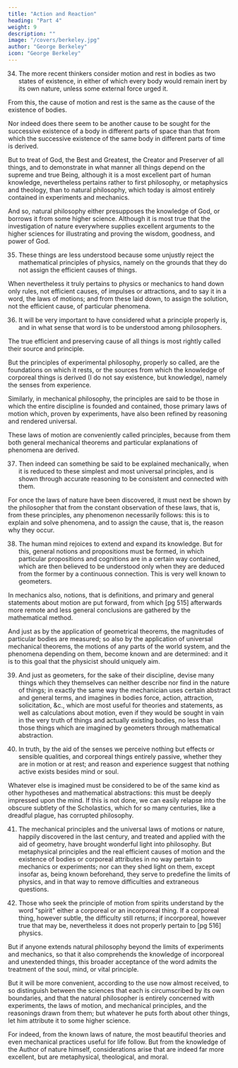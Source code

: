 ```yaml
---
title: "Action and Reaction"
heading: "Part 4"
weight: 9
description: ""
image: "/covers/berkeley.jpg"
author: "George Berkeley"
icon: "George Berkeley"
---
```




34. The more recent thinkers consider motion and rest in bodies as two states of existence, in either of which every body would remain inert by its own nature, unless some external force urged it.

From this, the cause of motion and rest is the same as the cause of the existence of bodies. 

Nor indeed does there seem to be another cause to be sought for the successive existence of a body in different parts of space than that from which the successive existence of the same body in different parts of time is derived. 

But to treat of God, the Best and Greatest, the Creator and Preserver of all things, and to demonstrate in what manner all things depend on the supreme and true Being, although it is a most excellent part of human knowledge, nevertheless pertains rather to first philosophy, or metaphysics and theology, than to natural philosophy, which today is almost entirely contained in experiments and mechanics. 

And so, natural philosophy either presupposes the knowledge of God, or borrows it from some higher science. Although it is most true that the investigation of nature everywhere supplies excellent arguments to the higher sciences for illustrating and proving the wisdom, goodness, and power of God.


35. These things are less understood because some unjustly reject the mathematical principles of physics, namely on the grounds that they do not assign the efficient causes of things.

When nevertheless it truly pertains to physics or mechanics to hand down only rules, not efficient causes, of impulses or attractions, and to say it in a word, the laws of motions; and from these laid down, to assign the solution, not the efficient cause, of particular phenomena.



36. It will be very important to have considered what a principle properly is, and in what sense that word is to be understood among philosophers. 

The true efficient and preserving cause of all things is most rightly called their source and principle. 

But the principles of experimental philosophy, properly so called, are the foundations on which it rests, or the sources from which the knowledge of corporeal things is derived (I do not say existence, but knowledge), namely the senses from experience.

Similarly, in mechanical philosophy, the principles are said to be those in which the entire discipline is founded and contained, those primary laws of motion which, proven by experiments, have also been refined by reasoning and rendered universal.

These laws of motion are conveniently called principles, because from them both general mechanical theorems and particular explanations of phenomena are derived.


37. Then indeed can something be said to be explained mechanically, when it is reduced to these simplest and most universal principles, and is shown through accurate reasoning to be consistent and connected with them.

For once the laws of nature have been discovered, it must next be shown by the philosopher that from the constant observation of these laws, that is, from these principles, any phenomenon necessarily follows: this is to explain and solve phenomena, and to assign the cause, that is, the reason why they occur.


38. The human mind rejoices to extend and expand its knowledge. But for this, general notions and propositions must be formed, in which particular propositions and cognitions are in a certain way contained, which are then believed to be understood only when they are deduced from the former by a continuous connection. This is very well known to geometers. 

In mechanics also, notions, that is definitions, and primary and general statements about motion are put forward, from which [pg 515] afterwards more remote and less general conclusions are gathered by the mathematical method.

And just as by the application of geometrical theorems, the magnitudes of particular bodies are measured; so also by the application of universal mechanical theorems, the motions of any parts of the world system, and the phenomena depending on them, become known and are determined: and it is to this goal that the physicist should uniquely aim.


39. And just as geometers, for the sake of their discipline, devise many things which they themselves can neither describe nor find in the nature of things; in exactly the same way the mechanician uses certain abstract and general terms, and imagines in bodies force, action, attraction, solicitation, &c., which are most useful for theories and statements, as well as calculations about motion, even if they would be sought in vain in the very truth of things and actually existing bodies, no less than those things which are imagined by geometers through mathematical abstraction.


40. In truth, by the aid of the senses we perceive nothing but effects or sensible qualities, and corporeal things entirely passive, whether they are in motion or at rest; and reason and experience suggest that nothing active exists besides mind or soul.

Whatever else is imagined must be considered to be of the same kind as other hypotheses and mathematical abstractions: this must be deeply impressed upon the mind. If this is not done, we can easily relapse into the obscure subtlety of the Scholastics, which for so many centuries, like a dreadful plague, has corrupted philosophy.


41. The mechanical principles and the universal laws of motions or nature, happily discovered in the last century, and treated and applied with the aid of geometry, have brought wonderful light into philosophy. But metaphysical principles and the real efficient causes of motion and the existence of bodies or corporeal attributes in no way pertain to mechanics or experiments; nor can they shed light on them, except insofar as, being known beforehand, they serve to predefine the limits of physics, and in that way to remove difficulties and extraneous questions.


42. Those who seek the principle of motion from spirits understand by the word "spirit" either a corporeal or an incorporeal thing. If a corporeal thing, however subtle, the difficulty still returns; if incorporeal, however true that may be, nevertheless it does not properly pertain to [pg 516] physics. 

But if anyone extends natural philosophy beyond the limits of experiments and mechanics, so that it also comprehends the knowledge of incorporeal and unextended things, this broader acceptance of the word admits the treatment of the soul, mind, or vital principle. 

But it will be more convenient, according to the use now almost received, to so distinguish between the sciences that each is circumscribed by its own boundaries, and that the natural philosopher is entirely concerned with experiments, the laws of motion, and mechanical principles, and the reasonings drawn from them; but whatever he puts forth about other things, let him attribute it to some higher science.

For indeed, from the known laws of nature, the most beautiful theories and even mechanical practices useful for life follow. But from the knowledge of the Author of nature himself, considerations arise that are indeed far more excellent, but are metaphysical, theological, and moral.
